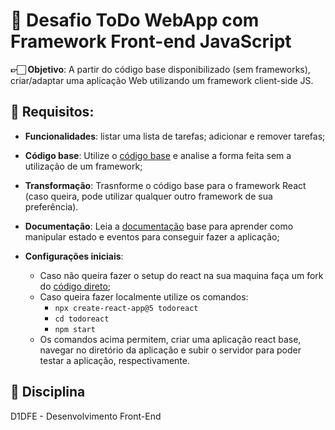 # 🏫 Desafio ToDo WebApp com Framework Front-end JavaScript 
**👉🏻 Objetivo**: A partir do código base disponibilizado (sem frameworks), criar/adaptar uma aplicação Web utilizando um framework client-side JS.

## 🚧 Requisitos:

- **Funcionalidades**: listar uma lista de tarefas; adicionar e remover tarefas;

- **Código base**: Utilize o [código base](https://codesandbox.io/p/sandbox/client-side-js-frameworks-basetodo-xfzpm8) e analise a forma feita sem a utilização de um framework;

- **Transformação**: Trasnforme o código base para o framework React (caso queira, pode utilizar qualquer outro framework de sua preferência).

- **Documentação**: Leia a [documentação](https://pt-br.react.dev/learn) base para aprender como manipular estado e eventos para conseguir fazer a aplicação;
- **Configurações iniciais**:
    - Caso não queira fazer o setup do react na sua maquina faça um fork do [código direto](https://codesandbox.io/p/sandbox/react-basetodo-qmxlsp);
    - Caso queira fazer localmente utilize os comandos:
        - ```npx create-react-app@5 todoreact```
        - ```cd todoreact```
        - ```npm start```
    - Os comandos acima permitem, criar uma aplicação react base, navegar no diretório da aplicação e subir o servidor para poder testar a aplicação, respectivamente.

## 📒 Disciplina
D1DFE - Desenvolvimento Front-End